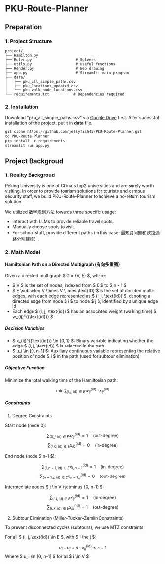 # PKU-Route-Planner

## Preparation

### 1. Project Structure

```
project/
├── Hamilton.py
├── Euler.py                    # Solvers
├── utils.py                    # useful functions
├── Render.py                   # Web drawing
├── app.py                      # Streamlit main program
├── data/
│   ├── pku_all_simple_paths.csv   
│   ├── pku_locations_updated.csv
│   └── pku_walk_node_locations.csv
└── requirements.txt           # Dependencies required
```


### 2. Installation

Download "pku_all_simple_paths.csv" via [Google Drive](https://drive.google.com/file/d/1gJPiplxBd81p2kiZ-dioGI8kDJ5DVMLb/view?usp=drive_link) first. After sucessful installation of the project, put it in **data** file.
```python
git clone https://github.com/jellyfish45/PKU-Route-Planner.git
cd PKU-Route-Planner
pip install -r requirements
streamlit run app.py
```

## Project Backgroud

### 1. Reality Backgroud

Peking University is one of China's top2 universities and are surely worth visiting. In order to provide tourism solutions for tourists and campus security staff, we build PKU-Route-Planner to achieve a no-return tourism solution.

We utilized 数学规划方法 towards three specific usage:
 - Interact with LLMs to provide reliable travel spots.
 - Manually choose spots to visit.
 - For school staff, provide different paths (in this case: 最短路问题和欧拉通路分别建模）.

### 2. Math Model

#### Hamiltonian Path on a Directed Multigraph (有向多重图）

Given a directed multigraph $ G = (V, E) $, where:

- $ V $ is the set of nodes, indexed from $ 0 $ to $ n - 1 $
- $ E \subseteq V \times V \times \text{ID} $ is the set of directed multi-edges, with each edge represented as $ (i, j, \text{id}) $, denoting a directed edge from node $ i $ to node $ j $, identified by a unique edge id
- Each edge $ (i, j, \text{id}) $ has an associated weight (walking time) $ w_{ij}^{(\text{id})} $

##### Decision Variables

- $ x_{ij}^{(\text{id})} \in \{0, 1\} $: Binary variable indicating whether the edge $ (i, j, \text{id}) $ is selected in the path
- $ u_i \in [0, n-1] $: Auxiliary continuous variable representing the relative position of node $ i $ in the path (used for subtour elimination)

##### Objective Function

Minimize the total walking time of the Hamiltonian path:

$$
\min \sum_{(i, j, \text{id}) \in E} w_{ij}^{(\text{id})} \cdot x_{ij}^{(\text{id})}
$$

##### Constraints

1. Degree Constraints

Start node (node 0):

$$
\sum_{(0, j, \text{id}) \in E} x_{0j}^{(\text{id})} = 1 \quad \text{(out-degree)}
$$
$$
\sum_{(i, 0, \text{id}) \in E} x_{i0}^{(\text{id})} = 0 \quad \text{(in-degree)}
$$

End node (node $ n-1 $):

$$
\sum_{(i, n-1, \text{id}) \in E} x_{i,n-1}^{(\text{id})} = 1 \quad \text{(in-degree)}
$$
$$
\sum_{(n-1, j, \text{id}) \in E} x_{n-1,j}^{(\text{id})} = 0 \quad \text{(out-degree)}
$$

Intermediate nodes $ j \in V \setminus \{0, n-1\} $:

$$
\sum_{(i, j, \text{id}) \in E} x_{ij}^{(\text{id})} = 1 \quad \text{(in-degree)}
$$
$$
\sum_{(j, k, \text{id}) \in E} x_{jk}^{(\text{id})} = 1 \quad \text{(out-degree)}
$$

2. Subtour Elimination (Miller–Tucker–Zemlin Constraints)

To prevent disconnected cycles (subtours), we use MTZ constraints:

For all $ (i, j, \text{id}) \in E $, with $ i \ne j $:

$$
u_i - u_j + n \cdot x_{ij}^{(\text{id})} \le n - 1
$$
Where $ u_i \in [0, n-1] $ for all $ i \in V $

